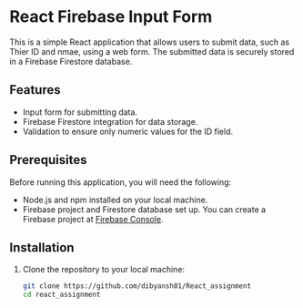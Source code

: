 # React Firebase Input Form

This is a simple React application that allows users to submit data, such as Thier ID and nmae, using a web form. The submitted data is securely stored in a Firebase Firestore database.

## Features

- Input form for submitting data.
- Firebase Firestore integration for data storage.
- Validation to ensure only numeric values for the ID field.

## Prerequisites

Before running this application, you will need the following:

- Node.js and npm installed on your local machine.
- Firebase project and Firestore database set up. You can create a Firebase project at [Firebase Console](https://console.firebase.google.com/).

## Installation

1. Clone the repository to your local machine:

   ```bash
   git clone https://github.com/dibyansh01/React_assignment
   cd react_assignment
